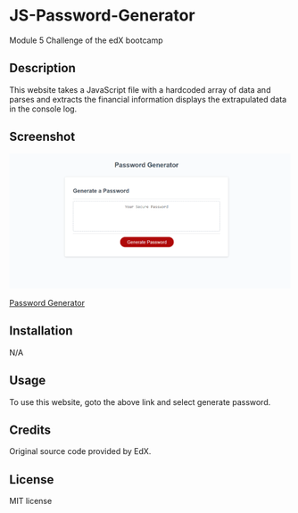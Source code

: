 # JS-Password-Generator

Module 5 Challenge of the edX bootcamp

## Description

This website takes a JavaScript file with a hardcoded array of data and parses and extracts the financial information displays the extrapulated data in the console log.

## Screenshot

<img src="./assets/images/generatePassword.png" >

<a href="https://ph8tfunk.github.io/JS-Password-Generator/">Password Generator</a>

## Installation

N/A

## Usage

To use this website, goto the above link and select generate password. 

## Credits

Original source code provided by EdX.

## License

MIT license
